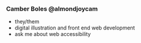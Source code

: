 ### Camber Boles @almondjoycam
- they/them
- digital illustration and front end web development
- ask me about web accessibility

<!---
almondjoycam/almondjoycam is a ✨ special ✨ repository because its `README.md` (this file) appears on your GitHub profile.
You can click the Preview link to take a look at your changes.
--->
